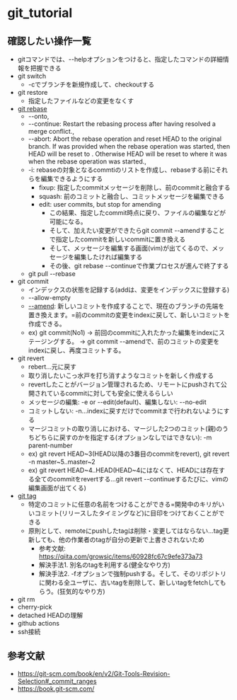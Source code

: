 # git_tutorial
## 確認したい操作一覧
- gitコマンドでは、--helpオプションをつけると、指定したコマンドの詳細情報を把握できる
- git switch
    - -cでブランチを新規作成して、checkoutする
- git restore
    - 指定したファイルなどの変更をなくす
- [git rebase](https://git-scm.com/book/ja/v2/Git-%E3%81%AE%E3%83%96%E3%83%A9%E3%83%B3%E3%83%81%E6%A9%9F%E8%83%BD-%E3%83%AA%E3%83%99%E3%83%BC%E3%82%B9)
    - --onto,
    - --continue: Restart the rebasing process after having resolved a merge conflict.,
    - --abort: Abort the rebase operation and reset HEAD to the original branch. If <branch> was provided when the rebase operation was started, then HEAD will be reset to <branch>. Otherwise HEAD will be reset to where it was when the rebase operation was started.,
    - -i: rebaseの対象となるcommtiのリストを作成し、rebaseする前にそれらを編集できるようにする
        - fixup: 指定したcommitメッセージを削除し、前のcommitと融合する
        - squash: 前のコミットと融合し、コミットメッセージを編集できる
        - edit: user commits, but stop for amending
            - この結果、指定したcommit時点に戻り、ファイルの編集などが可能になる。
            - そして、加えたい変更ができたらgit commit --amendすることで指定したcommitを新しいcommitに置き換える
            - そして、メッセージを編集する画面(vim)が出てくるので、メッセージを編集したければ編集する
            - その後、git rebase --continueで作業プロセスが進んで終了する
    - git pull --rebase
- git commit
    - インデックスの状態を記録する(addは、変更をインデックスに登録する)
    - --allow-empty
    - [--amend](https://book.git-scm.com/book/en/v2/Git-Basics-Undoing-Things): 新しいコミットを作成することで、現在のブランチの先端を置き換えます。=前のcommitの変更をindexに戻して、新しいコミットを作成できる。
    - ex) git commit(No1) → 前回のcommitに入れたかった編集をindexにステージングする。 → git commit --amendで、前のコミットの変更をindexに戻し、再度コミットする。
- git revert
    - rebert...元に戻す
    - 取り消したいこっ水戸を打ち消すようなコミットを新しく作成する
    - revertしたことがバージョン管理されるため、リモートにpushされて公開されているcommitに対しても安全に使えるらしい
    - メッセージの編集: -e or --edit(default)、編集しない: --no-edit
    - コミットしない: -n...indexに戻すだけでcommitまで行われないようにする
    - マージコミットの取り消しにおける、マージした2つのコミット(親)のうちどちらに戻すのかを指定する(オプションなしではできない): -m parent-number
    - ex) git revert HEAD~3(HEAD以降の3番目のcommitをrevert), git revert -n master~5..master~2
    - ex) git revert HEAD~4..HEAD(HEAD~4にはなくて、HEADには存在する全てのcommitをrevertする...git revert --continueするたびに、vimの編集画面が出てくる)
- [git tag](https://qiita.com/growsic/items/ed67e03fda5ab7ef9d08)
    - 特定のコミットに任意の名前をつけることができる=開発中のキリがいいコミット(リリースしたタイミングなど)に目印をつけておくことができる
    - 原則として、remoteにpushしたtagは削除・変更してはならない...tag更新しても、他の作業者のtagが自分の更新で上書きされないため
        - 参考文献: https://qiita.com/growsic/items/60928fc67c9efe373a73
        - 解決手法1. 別名のtagを利用する(健全なやり方)
        - 解決手法2. -fオプションで強制pushする。そして、そのリポジトリに関わる全ユーザに、古いtagを削除して、新しいtagをfetchしてもらう。(狂気的なやり方)
- git rm
- cherry-pick
- detached HEADの理解
- github actions
- ssh接続

## 参考文献
- https://git-scm.com/book/en/v2/Git-Tools-Revision-Selection#_commit_ranges
- https://book.git-scm.com/